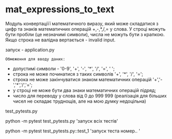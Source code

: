 # mat_expressions_to_text

Модуль конвертаціїї математичного виразу, який може складатися з цифр та знаків математичних операцій +,-,*,/,= у слова.
У строці можуть бути пробіли (це незначимі символи), числа не можуть бути з крапкою.
Якщо строка не валідна вертається - invalid input.

запуск - application.py

    Обмеження для вводу даних:
- допустимі символи - '0-9', '+', '-', '*', '/', '=', ' ';
- строка не може починатися з таких символів '+', '*', '/', '=';
- строка не може закінчуватися знаком математичних операцій '+','-','*','/','=';
- у строці не може бути два знаки математичних операцій підряд;
- число для переводу у слова від 0 до 999 999
    (реалізація для більших чисел не складає труднощів, але на мою думку недоцільна)


test_pytests.py

python -m pytest test_pytests.py    'запуск всіх тестів'

python -m pytest test_pytests.py::test_1     'запуск теста номер.. '
